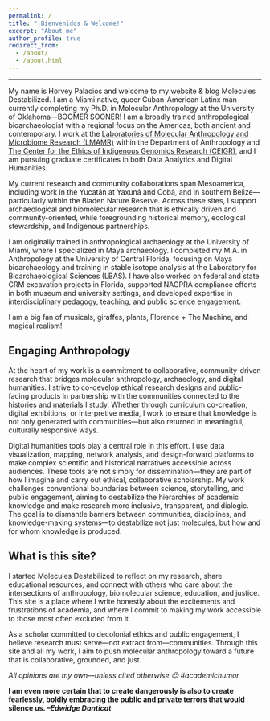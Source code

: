 ```yaml
---
permalink: /
title: "¡Bienvenidos & Welcome!"
excerpt: "About me"
author_profile: true
redirect_from: 
  - /about/
  - /about.html
---
```

------
My name is Horvey Palacios and welcome to my website & blog Molecules Destabilized. I am a Miami native, queer Cuban-American Latinx man currently completing my Ph.D. in Molecular Anthropology at the University of Oklahoma—BOOMER SOONER! I am a broadly trained anthropological bioarchaeologist with a regional focus on the Americas, both ancient and contemporary. I work at the [Laboratories of Molecular Anthropology and Microbiome Research (LMAMR)](https://lmamr.org) within the Department of Anthropology and [The Center for the Ethics of Indigenous Genomics Research (CEIGR)](https://www.ou.edu/cas/anthropology/ceigr), and I am pursuing graduate certificates in both Data Analytics and Digital Humanities.

My current research and community collaborations span Mesoamerica, including work in the Yucatán at Yaxuná and Cobá, and in southern Belize—particularly within the Bladen Nature Reserve. Across these sites, I support archaeological and biomolecular research that is ethically driven and community-oriented, while foregrounding historical memory, ecological stewardship, and Indigenous partnerships.

I am originally trained in anthropological archaeology at the University of Miami, where I specialized in Maya archaeology. I completed my M.A. in Anthropology at the University of Central Florida, focusing on Maya bioarchaeology and training in stable isotope analysis at the Laboratory for Bioarchaeological Sciences (LBAS). I have also worked on federal and state CRM excavation projects in Florida, supported NAGPRA compliance efforts in both museum and university settings, and developed expertise in interdisciplinary pedagogy, teaching, and public science engagement.

I am a big fan of musicals, giraffes, plants, Florence + The Machine, and magical realism!

Engaging Anthropology
------
At the heart of my work is a commitment to collaborative, community-driven research that bridges molecular anthropology, archaeology, and digital humanities. I strive to co-develop ethical research designs and public-facing products in partnership with the communities connected to the histories and materials I study. Whether through curriculum co-creation, digital exhibitions, or interpretive media, I work to ensure that knowledge is not only generated with communities—but also returned in meaningful, culturally responsive ways.

Digital humanities tools play a central role in this effort. I use data visualization, mapping, network analysis, and design-forward platforms to make complex scientific and historical narratives accessible across audiences. These tools are not simply for dissemination—they are part of how I imagine and carry out ethical, collaborative scholarship. My work challenges conventional boundaries between science, storytelling, and public engagement, aiming to destabilize the hierarchies of academic knowledge and make research more inclusive, transparent, and dialogic. The goal is to dismantle barriers between communities, disciplines, and knowledge-making systems—to destabilize not just molecules, but how and for whom knowledge is produced.  

What is this site?
------
I started Molecules Destabilized to reflect on my research, share educational resources, and connect with others who care about the intersections of anthropology, biomolecular science, education, and justice. This site is a place where I write honestly about the excitements and frustrations of academia, and where I commit to making my work accessible to those most often excluded from it.

As a scholar committed to decolonial ethics and public engagement, I believe research must serve—not extract from—communities. Through this site and all my work, I aim to push molecular anthropology toward a future that is collaborative, grounded, and just.

_All opinions are my own—unless cited otherwise 😉 #academichumor_

**I am even more certain that to create dangerously is also to create fearlessly, boldly embracing the public and private terrors that would silence us.
_–Edwidge Danticat_**

